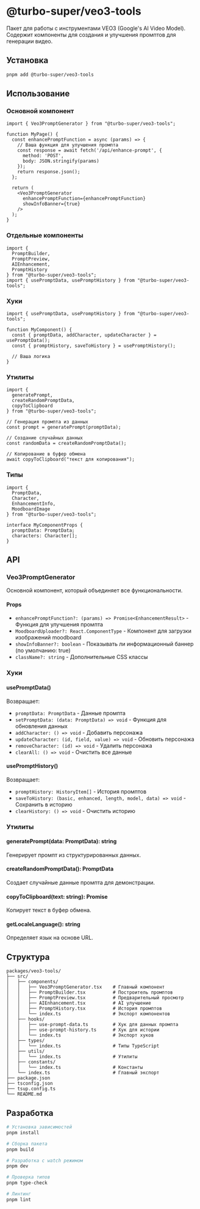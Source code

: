 # @turbo-super/veo3-tools

Пакет для работы с инструментами VEO3 (Google's AI Video Model). Содержит компоненты для создания и улучшения промптов для генерации видео.

## Установка

```bash
pnpm add @turbo-super/veo3-tools
```

## Использование

### Основной компонент

```tsx
import { Veo3PromptGenerator } from "@turbo-super/veo3-tools";

function MyPage() {
  const enhancePromptFunction = async (params) => {
    // Ваша функция для улучшения промпта
    const response = await fetch('/api/enhance-prompt', {
      method: 'POST',
      body: JSON.stringify(params)
    });
    return response.json();
  };

  return (
    <Veo3PromptGenerator
      enhancePromptFunction={enhancePromptFunction}
      showInfoBanner={true}
    />
  );
}
```

### Отдельные компоненты

```tsx
import { 
  PromptBuilder, 
  PromptPreview, 
  AIEnhancement, 
  PromptHistory 
} from "@turbo-super/veo3-tools";
import { usePromptData, usePromptHistory } from "@turbo-super/veo3-tools";
```

### Хуки

```tsx
import { usePromptData, usePromptHistory } from "@turbo-super/veo3-tools";

function MyComponent() {
  const { promptData, addCharacter, updateCharacter } = usePromptData();
  const { promptHistory, saveToHistory } = usePromptHistory();
  
  // Ваша логика
}
```

### Утилиты

```tsx
import { 
  generatePrompt, 
  createRandomPromptData, 
  copyToClipboard 
} from "@turbo-super/veo3-tools";

// Генерация промпта из данных
const prompt = generatePrompt(promptData);

// Создание случайных данных
const randomData = createRandomPromptData();

// Копирование в буфер обмена
await copyToClipboard("текст для копирования");
```

### Типы

```tsx
import { 
  PromptData, 
  Character, 
  EnhancementInfo,
  MoodboardImage 
} from "@turbo-super/veo3-tools";

interface MyComponentProps {
  promptData: PromptData;
  characters: Character[];
}
```

## API

### Veo3PromptGenerator

Основной компонент, который объединяет все функциональности.

#### Props

- `enhancePromptFunction?: (params) => Promise<EnhancementResult>` - Функция для улучшения промпта
- `MoodboardUploader?: React.ComponentType` - Компонент для загрузки изображений moodboard
- `showInfoBanner?: boolean` - Показывать ли информационный баннер (по умолчанию: true)
- `className?: string` - Дополнительные CSS классы

### Хуки

#### usePromptData()

Возвращает:
- `promptData: PromptData` - Данные промпта
- `setPromptData: (data: PromptData) => void` - Функция для обновления данных
- `addCharacter: () => void` - Добавить персонажа
- `updateCharacter: (id, field, value) => void` - Обновить персонажа
- `removeCharacter: (id) => void` - Удалить персонажа
- `clearAll: () => void` - Очистить все данные

#### usePromptHistory()

Возвращает:
- `promptHistory: HistoryItem[]` - История промптов
- `saveToHistory: (basic, enhanced, length, model, data) => void` - Сохранить в историю
- `clearHistory: () => void` - Очистить историю

### Утилиты

#### generatePrompt(data: PromptData): string
Генерирует промпт из структурированных данных.

#### createRandomPromptData(): PromptData
Создает случайные данные промпта для демонстрации.

#### copyToClipboard(text: string): Promise<boolean>
Копирует текст в буфер обмена.

#### getLocaleLanguage(): string
Определяет язык на основе URL.

## Структура

```
packages/veo3-tools/
├── src/
│   ├── components/
│   │   ├── Veo3PromptGenerator.tsx    # Главный компонент
│   │   ├── PromptBuilder.tsx          # Построитель промптов
│   │   ├── PromptPreview.tsx          # Предварительный просмотр
│   │   ├── AIEnhancement.tsx          # AI улучшение
│   │   ├── PromptHistory.tsx          # История промптов
│   │   └── index.ts                   # Экспорт компонентов
│   ├── hooks/
│   │   ├── use-prompt-data.ts         # Хук для данных промпта
│   │   ├── use-prompt-history.ts      # Хук для истории
│   │   └── index.ts                   # Экспорт хуков
│   ├── types/
│   │   └── index.ts                   # Типы TypeScript
│   ├── utils/
│   │   └── index.ts                   # Утилиты
│   ├── constants/
│   │   └── index.ts                   # Константы
│   └── index.ts                       # Главный экспорт
├── package.json
├── tsconfig.json
├── tsup.config.ts
└── README.md
```

## Разработка

```bash
# Установка зависимостей
pnpm install

# Сборка пакета
pnpm build

# Разработка с watch режимом
pnpm dev

# Проверка типов
pnpm type-check

# Линтинг
pnpm lint
``` 